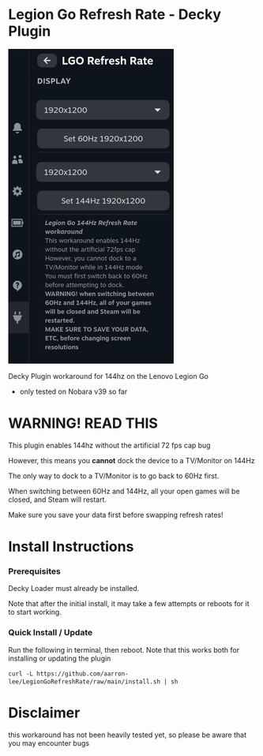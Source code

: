 # Legion Go Refresh Rate - Decky Plugin

![plugin picture](./images/app-picture.png)

Decky Plugin workaround for 144hz on the Lenovo Legion Go

- only tested on Nobara v39 so far

# WARNING! READ THIS

This plugin enables 144hz without the artificial 72 fps cap bug

However, this means you **cannot** dock the device to a TV/Monitor on 144Hz

The only way to dock to a TV/Monitor is to go back to 60Hz first.

When switching between 60Hz and 144Hz, all your open games will be closed, and Steam will restart.

Make sure you save your data first before swapping refresh rates!

# Install Instructions

### Prerequisites

Decky Loader must already be installed.

Note that after the initial install, it may take a few attempts or reboots for it to start working.

### Quick Install / Update

Run the following in terminal, then reboot. Note that this works both for installing or updating the plugin

```
curl -L https://github.com/aarron-lee/LegionGoRefreshRate/raw/main/install.sh | sh
```

# Disclaimer

this workaround has not been heavily tested yet, so please be aware that you may encounter bugs
